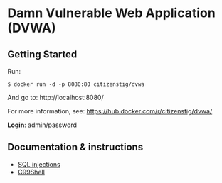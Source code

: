 Damn Vulnerable Web Application (DVWA)
======================================

## Getting Started

Run:

```
$ docker run -d -p 8080:80 citizenstig/dvwa
```

And go to: http://localhost:8080/

For more information, see: https://hub.docker.com/r/citizenstig/dvwa/

**Login**: admin/password

## Documentation & instructions

* [SQL injections](doc/sql.md)
* [C99Shell](doc/c99.md)
